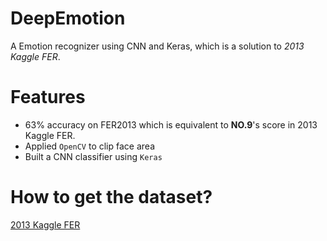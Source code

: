 # DeepEmotion
A Emotion recognizer using CNN and Keras, which is a solution to *2013 Kaggle FER*.

# Features
- 63% accuracy on FER2013 which is equivalent to **NO.9**'s score in 2013 Kaggle FER.
- Applied `OpenCV` to clip face area
- Built a CNN classifier using `Keras`

# How to get the dataset?
[2013 Kaggle FER](https://www.kaggle.com/c/challenges-in-representation-learning-facial-expression-recognition-challenge/data)
